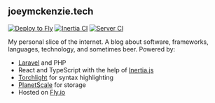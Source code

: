 ## joeymckenzie.tech

[![Deploy to Fly](https://github.com/JoeyMckenzie/joeymckenzie.tech/actions/workflows/deploy.yml/badge.svg)](https://github.com/JoeyMckenzie/joeymckenzie.tech/actions/workflows/deploy.yml)
[![Inertia CI](https://github.com/JoeyMckenzie/joeymckenzie.tech/actions/workflows/inertia-ci.yml/badge.svg)](https://github.com/JoeyMckenzie/joeymckenzie.tech/actions/workflows/inertia-ci.yml)
[![Server CI](https://github.com/JoeyMckenzie/joeymckenzie.tech/actions/workflows/laravel-ci.yml/badge.svg)](https://github.com/JoeyMckenzie/joeymckenzie.tech/actions/workflows/laravel-ci.yml)

My personal slice of the internet. A blog about software, frameworks, languages, technology, and sometimes beer. Powered
by:

-   [Laravel](https://laravel.com) and PHP
-   React and TypeScript with the help of [Inertia.js](https://inertiajs.com/)
-   [Torchlight](https://torchlight.dev) for syntax highlighting
-   [PlanetScale](https://planetscale.com) for storage
-   Hosted on [Fly.io](https://fly.io)
